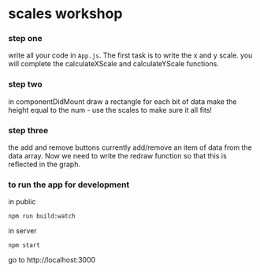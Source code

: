 # scales workshop

### step one

write all your code in `App.js`. The first task is to write the x and y scale. you will complete the calculateXScale and calculateYScale functions.

### step two

in componentDidMount draw a rectangle for each bit of data make the height equal to the num - use the scales to make sure it all fits!

### step three

the add and remove buttons currently add/remove an item of data from the data array. Now we need to write the redraw function so that this is reflected in the graph.

### to run the app for development

in public

```
npm run build:watch
```

in server

```
npm start
```

go to http://localhost:3000

